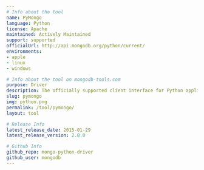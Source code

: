```yaml
---
# Info about the tool
name: PyMongo
language: Python
license: Apache
maintained: Actively Maintained
support: supported
officialUrl: http://api.mongodb.org/python/current/
environments:
- apple
- linux
- windows

# Info about the tool on mongodb-tools.com
purpose: Driver
description: The officially supported client interface for Python applications.
slug: pymongo
img: python.png
permalink: /tool/pymongo/
layout: tool

# Release Info
latest_release_date: 2015-01-29
latest_release_version: 2.8.0

# Github Info
github_repo: mongo-python-driver
github_user: mongodb
---
```


